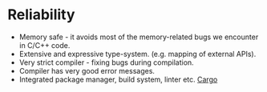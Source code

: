 # Reliability

* Memory safe - it avoids most of the memory-related bugs we encounter in C/C++ code.
* Extensive and expressive type-system. (e.g. mapping of external APIs).
* Very strict compiler - fixing bugs during compilation.
* Compiler has very good error messages.
* Integrated package manager, build system, linter etc. [Cargo](https://doc.rust-lang.org/cargo/)


